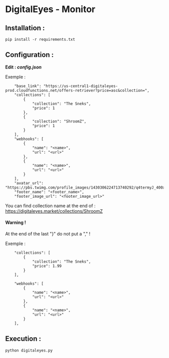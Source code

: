# DigitalEyes - Monitor

## Installation :

    pip install -r requirements.txt

## Configuration  :

**Edit : *config.json***

Exemple :
```
    "base_link": "https://us-central1-digitaleyes-prod.cloudfunctions.net/offers-retriever?price=asc&collection=",
    "collections": [
        {
            "collection": "The Sneks",
            "price": 1
        },
        {
            "collection": "ShroomZ",
            "price": 1
        }
    ],
    "webhooks": [
        {
            "name": "<name>",
            "url": "<url>"
        },
        {
            "name": "<name>",
            "url": "<url>"
        }
    ],
    "avatar_url": "https://pbs.twimg.com/profile_images/1430306224713740292/q4termyJ_400x400.jpg",
    "footer_name": "<footer_name>",
    "footer_image_url": "<footer_image_url>"
```

You can find collection name at the end of : https://digitaleyes.market/collections/ShroomZ

#### Warning !

At the end of the last "}" do not put a "," !

Exemple :

```    
    "collections": [
        {
            "collection": "The Sneks",
            "price": 1.99
        }
    ],  
```

```    
    "webhooks": [
        {
            "name": "<name>",
            "url": "<url>"
        },
        {
            "name": "<name>",
            "url": "<url>"
        }
    ],
```

## Execution :

    python digitaleyes.py




